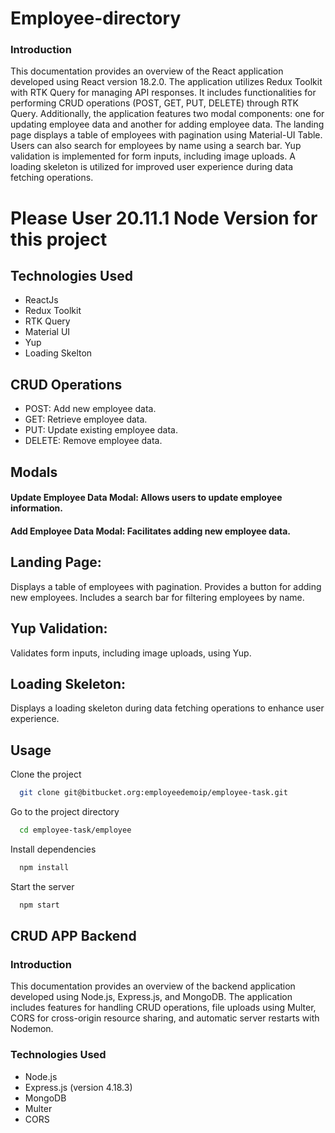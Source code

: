 # Employee-directory
### Introduction

This documentation provides an overview of the React application developed using React version 18.2.0. The application utilizes Redux Toolkit with RTK Query for managing API responses. It includes functionalities for performing CRUD operations (POST, GET, PUT, DELETE) through RTK Query. Additionally, the application features two modal components: one for updating employee data and another for adding employee data. The landing page displays a table of employees with pagination using Material-UI Table. Users can also search for employees by name using a search bar. Yup validation is implemented for form inputs, including image uploads. A loading skeleton is utilized for improved user experience during data fetching operations.

# Please User 20.11.1 Node Version for this project

## Technologies Used

- ReactJs
- Redux Toolkit
- RTK Query
- Material UI
- Yup
- Loading Skelton

## CRUD Operations

- POST: Add new employee data.
- GET: Retrieve employee data.
- PUT: Update existing employee data.
- DELETE: Remove employee data.

## Modals
#### Update Employee Data Modal: Allows users to update employee information.

#### Add Employee Data Modal: Facilitates adding new employee data.

## Landing Page:
Displays a table of employees with pagination.
Provides a button for adding new employees.
Includes a search bar for filtering employees by name.

## Yup Validation:
Validates form inputs, including image uploads, using Yup.

## Loading Skeleton:

Displays a loading skeleton during data fetching operations to enhance user experience.
## Usage

Clone the project

```bash
  git clone git@bitbucket.org:employeedemoip/employee-task.git
```

Go to the project directory

```bash
  cd employee-task/employee
```

Install dependencies

```bash
  npm install
```

Start the server

```bash
  npm start
```


## CRUD APP Backend
### Introduction
This documentation provides an overview of the backend application developed using Node.js, Express.js, and MongoDB. The application includes features for handling CRUD operations, file uploads using Multer, CORS for cross-origin resource sharing, and automatic server restarts with Nodemon.

### Technologies Used
-   Node.js
-   Express.js (version 4.18.3)
-   MongoDB
-   Multer
-   CORS
